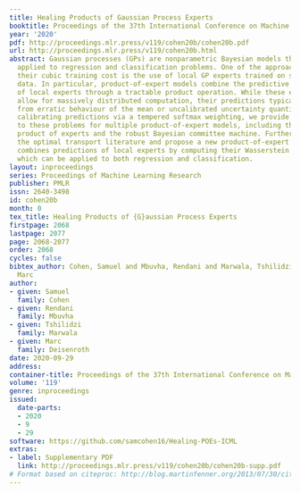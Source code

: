 ```yaml
---
title: Healing Products of Gaussian Process Experts
booktitle: Proceedings of the 37th International Conference on Machine Learning
year: '2020'
pdf: http://proceedings.mlr.press/v119/cohen20b/cohen20b.pdf
url: http://proceedings.mlr.press/v119/cohen20b.html
abstract: Gaussian processes (GPs) are nonparametric Bayesian models that have been
  applied to regression and classification problems. One of the approaches to alleviate
  their cubic training cost is the use of local GP experts trained on subsets of the
  data. In particular, product-of-expert models combine the predictive distributions
  of local experts through a tractable product operation. While these expert models
  allow for massively distributed computation, their predictions typically suffer
  from erratic behaviour of the mean or uncalibrated uncertainty quantification. By
  calibrating predictions via a tempered softmax weighting, we provide a solution
  to these problems for multiple product-of-expert models, including the generalised
  product of experts and the robust Bayesian committee machine. Furthermore, we leverage
  the optimal transport literature and propose a new product-of-expert model that
  combines predictions of local experts by computing their Wasserstein barycenter,
  which can be applied to both regression and classification.
layout: inproceedings
series: Proceedings of Machine Learning Research
publisher: PMLR
issn: 2640-3498
id: cohen20b
month: 0
tex_title: Healing Products of {G}aussian Process Experts
firstpage: 2068
lastpage: 2077
page: 2068-2077
order: 2068
cycles: false
bibtex_author: Cohen, Samuel and Mbuvha, Rendani and Marwala, Tshilidzi and Deisenroth,
  Marc
author:
- given: Samuel
  family: Cohen
- given: Rendani
  family: Mbuvha
- given: Tshilidzi
  family: Marwala
- given: Marc
  family: Deisenroth
date: 2020-09-29
address: 
container-title: Proceedings of the 37th International Conference on Machine Learning
volume: '119'
genre: inproceedings
issued:
  date-parts:
  - 2020
  - 9
  - 29
software: https://github.com/samcohen16/Healing-POEs-ICML
extras:
- label: Supplementary PDF
  link: http://proceedings.mlr.press/v119/cohen20b/cohen20b-supp.pdf
# Format based on citeproc: http://blog.martinfenner.org/2013/07/30/citeproc-yaml-for-bibliographies/
---
```

